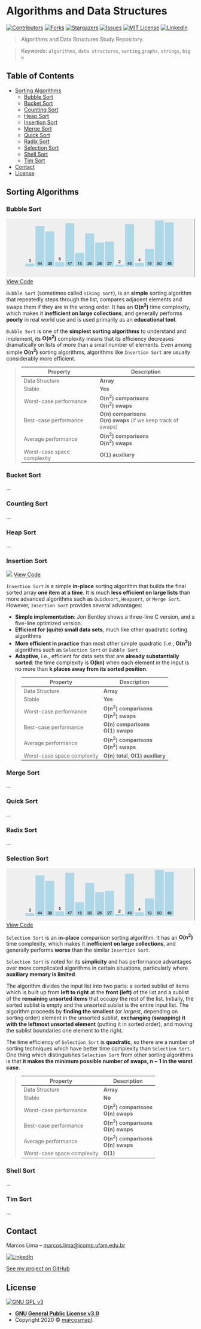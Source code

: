 # Algorithms and Data Structures

[![Contributors][contributors-shield]][contributors-url]
[![Forks][forks-shield]][forks-url]
[![Stargazers][stars-shield]][stars-url]
[![Issues][issues-shield]][issues-url]
[![MIT License][license-shield]][license-url]
[![LinkedIn][linkedin-shield]][linkedin-url]

> Algorithms and Data Structures Study Repository.

> Keywords: `algorithms`, `data structures`, `sorting`,`graphs`, `strings`, `big o`

<!-- TABLE OF CONTENTS -->
## Table of Contents
  - [Sorting Algorithms](#sorting-algorithms)
    - [Bubble Sort](#bubble-sort)
    - [Bucket Sort](#bucket-sort)
    - [Counting Sort](#counting-sort)
    - [Heap Sort](#heap-sort)
    - [Insertion Sort](#insertion-sort)
    - [Merge Sort](#merge-sort)
    - [Quick Sort](#quick-sort)
    - [Radix Sort](#radix-sort)
    - [Selection Sort](#selection-sort)
    - [Shell Sort](#shell-sort)
    - [Tim Sort](#bucket-sort)
  - [Contact](#contact)
  - [License](#license)


## Sorting Algorithms

### Bubble Sort

![](img/bubble_sort.gif)
[View Code](https://github.com/marcosmapl/algorithms-data-structures/blob/master/sorting/bubble_sort.c)

`Bubble Sort` (sometimes called `siking sort`), is an __simple__ sorting algorithm that repeatedly steps through the list, compares adjacent elements and swaps them if they are in the wrong order. It has an __O(n<sup>2</sup>)__ time complexity, which makes it __inefficient on large collections__, and generally performs __poorly__ in real world use and is used primarily as an __educational tool__.

`Bubble Sort` is one of the __simplest sorting algorithms__ to understand and implement, its __O(n<sup>2</sup>)__ complexity means that its efficiency decreases dramatically on lists of more than a small number of elements. Even among simple __O(n<sup>2</sup>)__ sorting algorithms, algorithms like `Insertion Sort` are usually considerably more efficient. 

> Property | Description
> ---  | ---
> Data Structure  | __Array__
> Stable  | __Yes__
> Worst-case performance | __O(n<sup>2</sup>) comparisons__ <br /> __O(n<sup>2</sup>) swaps__
> Best-case performance | __O(n) comparisons__ <br /> __O(n) swaps__ (if we keep track of swaps)
> Average performance  | __O(n<sup>2</sup>) comparisons__ <br /> __O(n<sup>2</sup>) swaps__
> Worst-case space complexity  | __O(1) auxiliary__

### Bucket Sort
...

### Counting Sort
...

### Heap Sort
...

### Insertion Sort

![](img/insertion_sort.gif)
[View Code](https://github.com/marcosmapl/algorithms-data-structures/blob/master/sorting/insertion_sort.c)

`Insertion Sort` is a simple __in-place__ sorting algorithm that builds the final sorted array __one item at a time__. It is much __less efficient on large lists__ than more advanced algorithms such as `Quicksort`, `Heapsort`, or `Merge Sort`. However, `Insertion Sort` provides several advantages:
- __Simple implementation__: Jon Bentley shows a three-line C version, and a five-line optimized version.
- __Efficient for (quite) small data sets__, much like other quadratic sorting algorithms
- __More efficient in practice__ than most other simple quadratic (i.e., __O(n<sup>2</sup>)__) algorithms such as `Selection Sort` or `Bubble Sort`.
- __Adaptive__, i.e., efficient for data sets that are __already substantially sorted__: the time complexity is __O(kn)__ when each element in the input is no more than __k places away from its sorted position__.

> Property | Description
> ---  | ---
> Data Structure  | __Array__
> Stable  | __Yes__
> Worst-case performance | __O(n<sup>2</sup>) comparisons__ <br /> __O(n<sup>2</sup>) swaps__
> Best-case performance | __O(n) comparisons__ <br /> __O(1) swaps__
> Average performance  | __O(n<sup>2</sup>) comparisons__ <br /> __O(n<sup>2</sup>) swaps__
> Worst-case space complexity  | __O(n) total__, __O(1) auxiliary__

### Merge Sort
...

### Quick Sort
...

### Radix Sort
...

### Selection Sort

![](img/selection_sort.gif)
[View Code](https://github.com/marcosmapl/algorithms-data-structures/blob/master/sorting/selection_sort.c)

`Selection Sort` is an __in-place__ comparison sorting algorithm. It has an __O(n<sup>2</sup>)__ time complexity, which makes it __inefficient on large collections__, and generally performs __worse__ than the similar `Insertion Sort`.

`Selection Sort` is noted for its __simplicity__ and has performance advantages over more complicated algorithms in certain situations, particularly where __auxiliary memory is limited__.

The algorithm divides the input list into two parts: a sorted sublist of items which is built up from __left to right__ at the __front (left)__ of the list and a sublist of the __remaining unsorted items__ that occupy the rest of the list. Initially, the sorted sublist is empty and the unsorted sublist is the entire input list. The algorithm proceeds by __finding the smallest__ (or *largest*, depending on sorting order) element in the unsorted sublist, __exchanging (swapping) it with the leftmost unsorted element__ (putting it in sorted order), and moving the sublist boundaries one element to the right.

The time efficiency of `Selection Sort` is __quadratic__, so there are a number of sorting techniques which have better time complexity than `Selection Sort`. One thing which distinguishes `Selection Sort` from other sorting algorithms is that __it makes the minimum possible number of swaps, n − 1 in the worst case__.

> Property | Description
> ---  | ---
> Data Structure  | __Array__
> Stable  | __No__
> Worst-case performance | __O(n<sup>2</sup>) comparisons__ <br /> __O(n) swaps__
> Best-case performance | __O(n<sup>2</sup>) comparisons__ <br /> __O(n) swaps__
> Average performance  | __O(n<sup>2</sup>) comparisons__ <br /> __O(n) swaps__
> Worst-case space complexity  | __O(1)__

### Shell Sort
...

### Tim Sort
...

## Contact

Marcos Lima  – marcos.lima@icomp.ufam.edu.br

[![LinkedIn][linkedin-shield]][linkedin-url]

[See my project on GitHub](https://github.com/marcosmapl/algorithms-data-structures/)

## License

[![GNU GPL v3](https://img.shields.io/badge/License-GPLv3-blue.svg)](https://www.gnu.org/licenses/gpl-3.0)

- **[GNU General Public License v3.0](https://www.gnu.org/licenses/gpl-3.0.html)**	
- Copyright 2020 © <a href="https://www.linkedin.com/in/marcosmapl" target="_blank">marcosmapl</a>.

<!-- Markdown link & img dfn's -->
[wiki]: https://github.com/marcosmapl/algorithms-data-structures/wiki
[linkedin-shield]: https://img.shields.io/badge/-LinkedIn-black.svg?style=flat-square&logo=linkedin&colorB=555
[linkedin-url]: https://linkedin.com/in/marcosmapl
[contributors-shield]: https://img.shields.io/github/contributors/marcosmapl/algorithms-data-structures.svg?style=flat-square
[contributors-url]: https://github.com/marcosmapl/algorithms-data-structures/graphs/contributors
[forks-shield]: https://img.shields.io/github/forks/marcosmapl/algorithms-data-structures.svg?style=flat-square
[forks-url]: https://github.com/marcosmapl/algorithms-data-structures/network/members
[stars-shield]: https://img.shields.io/github/stars/marcosmapl/algorithms-data-structures.svg?style=flat-square
[stars-url]: https://github.com/marcosmapl/algorithms-data-structures/stargazers
[issues-shield]: https://img.shields.io/github/issues/marcosmapl/algorithms-data-structures.svg?style=flat-square
[issues-url]: https://github.com/marcosmapl/algorithms-data-structures/issues
[license-shield]: https://img.shields.io/github/license/marcosmapl/algorithms-data-structures.svg?style=flat-square
[license-url]: https://github.com/marcosmapl/algorithms-data-structures/blob/master/LICENSE
